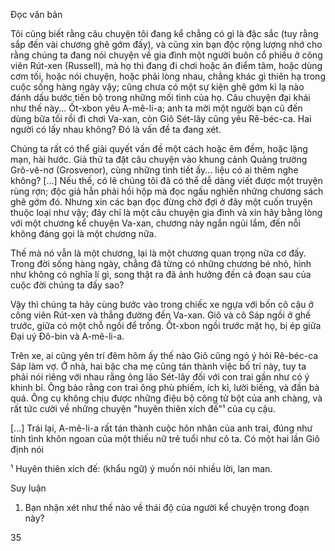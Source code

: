 Đọc văn bản

Tôi cũng biết rằng câu chuyện tôi đang kể chẳng có gì là đặc sắc (tuy rằng sắp đến vài chương ghê gớm đấy), và cũng xin bạn độc rộng lượng nhớ cho rằng chúng ta đang nói chuyện về gia đình một người buôn cổ phiếu ở công viên Rút-xen (Russell), mà họ thì đang đi chơi hoặc ăn điểm tâm, hoặc dùng cơm tối, hoặc nói chuyện, hoặc phải lòng nhau, chẳng khác gì thiên hạ trong cuộc sống hàng ngày vậy; cũng chưa có một sự kiện ghê gớm kì lạ nào đánh dấu bước tiến bộ trong những mối tình của họ. Câu chuyện đại khái như thế này... Ốt-xbon yêu A-mê-li-a; anh ta mời một người bạn cũ đến dùng bữa tối rồi đi chơi Va-xan, còn Giô Sét-lây cũng yêu Rê-béc-ca. Hai người có lấy nhau không? Đó là vấn đề ta đang xét.

Chúng ta rất có thể giải quyết vấn đề một cách hoặc êm đềm, hoặc lặng mạn, hài hước. Giả thử ta đặt câu chuyện vào khung cảnh Quảng trường Grô-vê-nơ (Grosvenor), cùng những tình tiết ấy... liệu có ai thêm nghe không? [...] Nếu thế, có lẽ chúng tôi đã có thể dễ dàng viết được một truyện rùng rợn; độc giả hẳn phải hồi hộp mà đọc ngấu nghiến những chương sách ghê gớm đó. Nhưng xin các bạn đọc đừng chờ đợi ở đây một cuốn truyện thuộc loại như vậy; đây chỉ là một câu chuyện gia đình và xin hãy bằng lòng với một chương kể chuyện Va-xan, chương này ngắn ngủi lắm, đến nỗi không đáng gọi là một chương nữa.

Thế mà nó vẫn là một chương, lại là một chương quan trọng nữa cơ đấy. Trong đời sống hàng ngày, chẳng đã từng có những chương bé nhỏ, hình như không có nghĩa lí gì, song thật ra đã ảnh hưởng đến cả đoạn sau của cuộc đời chúng ta đấy sao?

Vậy thì chúng ta hãy cùng bước vào trong chiếc xe ngựa với bốn cô cậu ở công viên Rút-xen và thẳng đường đến Va-xan. Giô và cô Sáp ngồi ở ghế trước, giữa có một chỗ ngồi để trống. Ốt-xbon ngồi trước mặt họ, bị ép giữa Đại uý Đô-bin và A-mê-li-a.

Trên xe, ai cũng yên trí đêm hôm ấy thế nào Giô cũng ngỏ ý hỏi Rê-béc-ca Sáp làm vợ. Ở nhà, hai bậc cha mẹ cũng tán thành việc bố trí này, tuy ta phải nói riêng với nhau rằng ông lão Sét-lây đối với con trai gần như có ý khinh bỉ. Ông bảo rằng con trai ông phù phiếm, ích kỉ, lười biếng, và đần bà quá. Ông cụ không chịu được những điệu bộ công tử bột của anh chàng, và rất tức cười về những chuyện "huyên thiên xích đế"¹ của cụ cậu.

[...] Trái lại, A-mê-li-a rất tán thành cuộc hôn nhân của anh trai, đúng như tính tình khôn ngoan của một thiếu nữ trẻ tuổi như cô ta. Có một hai lần Giô định nói

¹ Huyên thiên xích đế: (khẩu ngữ) ý muốn nói nhiều lời, lan man.

Suy luận

1. Bạn nhận xét như thế nào về thái độ của người kể chuyện trong đoạn này?

35